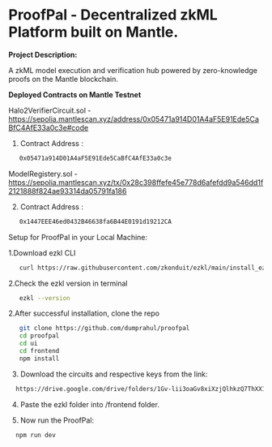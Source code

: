 # ProofPal - Decentralized zkML Platform built on Mantle.

**Project Description:**

A zkML model execution and verification hub powered by zero-knowledge proofs on the Mantle blockchain.


**Deployed Contracts on Mantle Testnet**

Halo2VerifierCircuit.sol - https://sepolia.mantlescan.xyz/address/0x05471a914D01A4aF5E91Ede5CaBfC4AfE33a0c3e#code

1. Contract Address :
 ```bash
    0x05471a914D01A4aF5E91Ede5CaBfC4AfE33a0c3e
 ```

ModelRegistery.sol - https://sepolia.mantlescan.xyz/tx/0x28c398ffefe45e778d6afefdd9a546dd1f2121888f824ae93314da05791fa186

2. Contract Address :
 ```bash
    0x1447EEE46ed0432B46638fa6B44E0191d19212CA
 ```

Setup for ProofPal in your Local Machine:

1.Download ezkl CLI

 ```bash
    curl https://raw.githubusercontent.com/zkonduit/ezkl/main/install_ezkl_cli.sh | bash
 ```
2.Check the ezkl version in terminal

 ```bash
    ezkl --version
 ```
2.After successful installation, clone the repo

 ```bash
    git clone https://github.com/dumprahul/proofpal
    cd proofpal
    cd ui
    cd frontend
    npm install
 ```

3. Download the circuits and respective keys from the link:

 ```bash
   https://drive.google.com/drive/folders/1Gv-lii3oaGv8xiXzjQlhkzQ7ThXX1zuF?usp=sharing
 ```

4. Paste the ezkl folder into /frontend folder.

5. Now run the ProofPal:

 ```bash
   npm run dev
 ```
